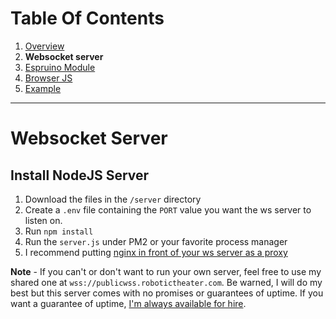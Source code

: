 # Table Of Contents
 1. [Overview](https://github.com/protoroboticsgit/espruino/blob/master/devicerc/readme.md)
 2. **Websocket server**
 3. [Espruino Module](https://github.com/protoroboticsgit/espruino/blob/master/devicerc/readme_espruino.md)
 4. [Browser JS](https://github.com/protoroboticsgit/espruino/blob/master/devicerc/readme_browser.md)
 5. [Example](https://github.com/protoroboticsgit/espruino/tree/master/devicerc/example)
----------------------------------------------

# Websocket Server

## Install NodeJS Server

 1. Download the files in the ```/server``` directory
 2. Create a ```.env``` file containing the ```PORT``` value you want the ws server to listen on.
 3. Run ```npm install```
 4. Run the ```server.js``` under PM2 or your favorite process manager
 5. I recommend putting [nginx in front of your ws server as a proxy](https://www.nginx.com/blog/websocket-nginx/)

**Note** - If you can't or don't want to run your own server, feel free to use my shared one at ```wss://publicwss.robotictheater.com```. Be warned, I will do my best but this server comes with no promises or guarantees of uptime. If you want a guarantee of uptime, [I'm always available for hire](mailto:ken@kensapps.com).
